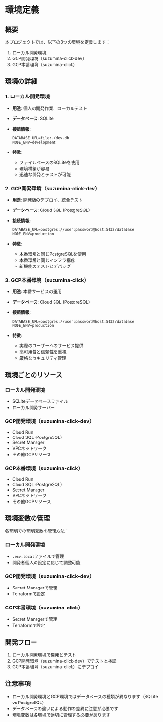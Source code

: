 # 環境定義

## 概要

本プロジェクトでは、以下の3つの環境を定義します：

1. ローカル開発環境
2. GCP開発環境（suzumina-click-dev）
3. GCP本番環境（suzumina-click）

## 環境の詳細

### 1. ローカル開発環境

- **用途**: 個人の開発作業、ローカルテスト
- **データベース**: SQLite
- **接続情報**:

  ```env
  DATABASE_URL=file:./dev.db
  NODE_ENV=development
  ```

- **特徴**:
  - ファイルベースのSQLiteを使用
  - 環境構築が容易
  - 迅速な開発とテストが可能

### 2. GCP開発環境（suzumina-click-dev）

- **用途**: 開発版のデプロイ、統合テスト
- **データベース**: Cloud SQL (PostgreSQL)
- **接続情報**:

  ```env
  DATABASE_URL=postgres://user:password@host:5432/database
  NODE_ENV=production
  ```

- **特徴**:
  - 本番環境と同じPostgreSQLを使用
  - 本番環境と同じインフラ構成
  - 新機能のテストとデバッグ

### 3. GCP本番環境（suzumina-click）

- **用途**: 本番サービスの運用
- **データベース**: Cloud SQL (PostgreSQL)
- **接続情報**:

  ```env
  DATABASE_URL=postgres://user:password@host:5432/database
  NODE_ENV=production
  ```

- **特徴**:
  - 実際のユーザーへのサービス提供
  - 高可用性と信頼性を重視
  - 厳格なセキュリティ管理

## 環境ごとのリソース

### ローカル開発環境

- SQLiteデータベースファイル
- ローカル開発サーバー

### GCP開発環境（suzumina-click-dev）

- Cloud Run
- Cloud SQL (PostgreSQL)
- Secret Manager
- VPCネットワーク
- その他GCPリソース

### GCP本番環境（suzumina-click）

- Cloud Run
- Cloud SQL (PostgreSQL)
- Secret Manager
- VPCネットワーク
- その他GCPリソース

## 環境変数の管理

各環境での環境変数の管理方法：

### ローカル開発環境

- `.env.local`ファイルで管理
- 開発者個人の設定に応じて調整可能

### GCP開発環境（suzumina-click-dev）

- Secret Managerで管理
- Terraformで設定

### GCP本番環境（suzumina-click）

- Secret Managerで管理
- Terraformで設定

## 開発フロー

1. ローカル開発環境で開発とテスト
2. GCP開発環境（suzumina-click-dev）でテストと検証
3. GCP本番環境（suzumina-click）にデプロイ

## 注意事項

- ローカル開発環境とGCP環境ではデータベースの種類が異なります（SQLite vs PostgreSQL）
- データベースの違いによる動作の差異に注意が必要です
- 環境変数は各環境で適切に管理する必要があります
